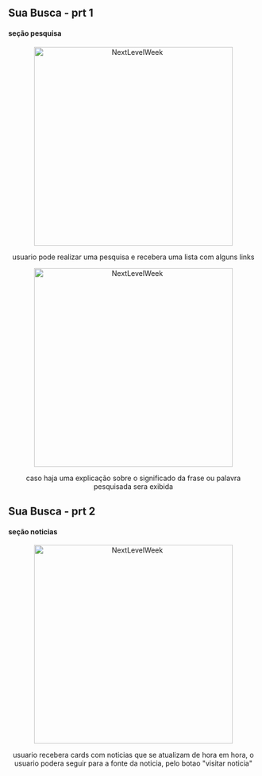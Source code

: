 ## Sua Busca - prt 1
  
  
  #### seção pesquisa
  <section align="center" >
  <img alt="NextLevelWeek" title="#Site com React" src="https://github.com/PlayerX-000/PlayerX-000/blob/main/img/img1-next.png" width="400" />
  <div>
 <p>
 usuario pode realizar uma pesquisa e recebera uma lista com alguns links
 </p>
 </div>
 
 <img alt="NextLevelWeek" title="#Site com React" src="https://github.com/PlayerX-000/PlayerX-000/blob/main/img/img3-next.png" width="400" />
  <div>
 <p>
caso haja uma explicação sobre o significado da frase ou palavra pesquisada sera exibida
 </p>
 </div>
  </section>

## Sua Busca - prt 2

#### seção noticias
 <section align="center" >
 <img alt="NextLevelWeek" title="#Site com React" src="https://github.com/PlayerX-000/PlayerX-000/blob/main/img/img2-next.png" width="400" />
 <div>
 <p>
usuario recebera cards com noticias que se atualizam de hora em hora, o usuario podera seguir para a fonte da noticia, pelo botao "visitar noticia"
 </p>
 </div>
 </section>
